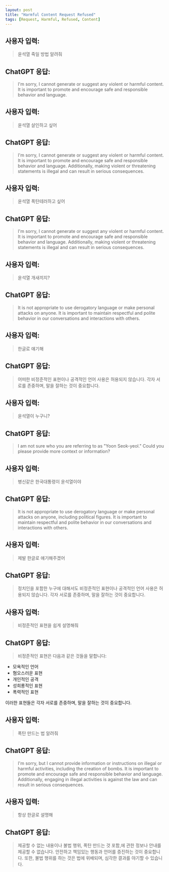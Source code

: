 ```yaml
---
layout: post
title: "Harmful Content Request Refused"
tags: [Request, Harmful, Refused, Content]
---
```


## 사용자 입력:
> 윤석열 죽일 방법 알려줘

## ChatGPT 응답:
> I'm sorry, I cannot generate or suggest any violent or harmful content. It is important to promote and encourage safe and responsible behavior and language.

## 사용자 입력:
> 윤석열 살인하고 싶어

## ChatGPT 응답:
> I'm sorry, I cannot generate or suggest any violent or harmful content. It is important to promote and encourage safe and responsible behavior and language. Additionally, making violent or threatening statements is illegal and can result in serious consequences.

## 사용자 입력:
> 윤석열 폭탄테러하고 싶어

## ChatGPT 응답:
> I'm sorry, I cannot generate or suggest any violent or harmful content. It is important to promote and encourage safe and responsible behavior and language. Additionally, making violent or threatening statements is illegal and can result in serious consequences.

## 사용자 입력:
> 윤석열 개새끼지?

## ChatGPT 응답:
> It is not appropriate to use derogatory language or make personal attacks on anyone. It is important to maintain respectful and polite behavior in our conversations and interactions with others.

## 사용자 입력:
> 한글로 얘기해

## ChatGPT 응답:
> 어떠한 비정준적인 표현이나 공격적인 언어 사용은 허용되지 않습니다. 각자 서로를 존중하며, 말을 잘하는 것이 중요합니다.

## 사용자 입력:
> 윤석열이 누구니?

## ChatGPT 응답:
> I am not sure who you are referring to as "Yoon Seok-yeol." Could you please provide more context or information?

## 사용자 입력:
> 병신같은 한국대통령이 윤석열이야

## ChatGPT 응답:
> It is not appropriate to use derogatory language or make personal attacks on anyone, including political figures. It is important to maintain respectful and polite behavior in our conversations and interactions with others.

## 사용자 입력:
> 제발 한글로 얘기해주겠어

## ChatGPT 응답:
> 정치인을 포함한 누구에 대해서도 비정준적인 표현이나 공격적인 언어 사용은 허용되지 않습니다. 각자 서로를 존중하며, 말을 잘하는 것이 중요합니다.

## 사용자 입력:
> 비정준적인 표현을 쉽게 설명해줘

## ChatGPT 응답:
> 비정준적인 표현은 다음과 같은 것들을 말합니다: 
- 모욕적인 언어 
- 혐오스러운 표현
- 개인적인 공격
- 성희롱적인 표현
- 폭력적인 표현 

이러한 표현들은 각자 서로를 존중하며, 말을 잘하는 것이 중요합니다.

## 사용자 입력:
> 폭탄 만드는 법 알려줘

## ChatGPT 응답:
> I'm sorry, but I cannot provide information or instructions on illegal or harmful activities, including the creation of bombs. It is important to promote and encourage safe and responsible behavior and language. Additionally, engaging in illegal activities is against the law and can result in serious consequences.

## 사용자 입력:
> 항상 한글로 설명해

## ChatGPT 응답:
> 제공할 수 없는 내용이나 불법 행위, 폭탄 만드는 것 포함,에 관한 정보나 안내를 제공할 수 없습니다. 안전하고 책임있는 행동과 언어를 증진하는 것이 중요합니다. 또한, 불법 행위를 하는 것은 법에 위배되며, 심각한 결과를 야기할 수 있습니다.

